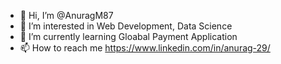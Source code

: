 - 👋 Hi, I’m @AnuragM87
- 👀 I’m interested in Web Development, Data Science
- 🌱 I’m currently learning Gloabal Payment Application
- 📫 How to reach me https://www.linkedin.com/in/anurag-29/
 <!---
- 💞️ I’m looking to collaborate on 


<!---
AnuragM87/AnuragM87 is a ✨ special ✨ repository because its `README.md` (this file) appears on your GitHub profile.
You can click the Preview link to take a look at your changes.
--->
